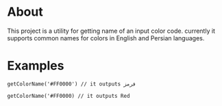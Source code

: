 # About

This project is a utility for getting name of an input color code. currently it supports common names for colors in English and Persian languages.

# Examples

```
getColorName('#FF0000') // it outputs فرمز

getColorName('#FF0000) // it outputs Red
```
